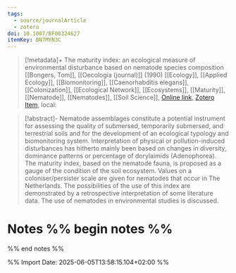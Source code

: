```yaml
---
tags:
  - source/journalArticle
  - zotero
doi: 10.1007/BF00324627
itemKey: BN7MYN3C
---
```

>[!metadata]+
> The maturity index: an ecological measure of environmental disturbance based on nematode species composition
> [[Bongers, Tom]], 
> [[Oecologia (journal)]] (1990)
> [[Ecology]], [[Applied Ecology]], [[Biomonitoring]], [[Caenorhabditis elegans]], [[Colonization]], [[Ecological Network]], [[Ecosystems]], [[Maturity]], [[Nematode]], [[Nematodes]], [[Soil Science]], 
> [Online link](https://doi.org/10.1007/BF00324627), [Zotero Item](zotero://select/library/items/BN7MYN3C), local: 

>[!abstract]-
>Nematode assemblages constitute a potential instrument for assessing the quality of submersed, temporarily submersed, and terrestrial soils and for the development of an ecological typology and biomonitoring system. Interpretation of physical or pollution-induced disturbances has hitherto mainly been based on changes in diversity, dominance patterns or percentage of dorylaimids (Adenophorea). The maturity index, based on the nematode fauna, is proposed as a gauge of the condition of the soil ecosystem. Values on a coloniser/persister scale are given for nematodes that occur in The Netherlands. The possibilities of the use of this index are demonstrated by a retrospective interpretation of some literature data. The use of nematodes in environmental studies is discussed.

# Notes %% begin notes %%

%% end notes %%




%% Import Date: 2025-06-05T13:58:15.104+02:00 %%

